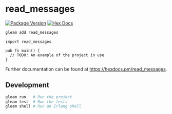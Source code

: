 # read_messages

[![Package Version](https://img.shields.io/hexpm/v/read_messages)](https://hex.pm/packages/read_messages)
[![Hex Docs](https://img.shields.io/badge/hex-docs-ffaff3)](https://hexdocs.pm/read_messages/)

```sh
gleam add read_messages
```
```gleam
import read_messages

pub fn main() {
  // TODO: An example of the project in use
}
```

Further documentation can be found at <https://hexdocs.pm/read_messages>.

## Development

```sh
gleam run   # Run the project
gleam test  # Run the tests
gleam shell # Run an Erlang shell
```
